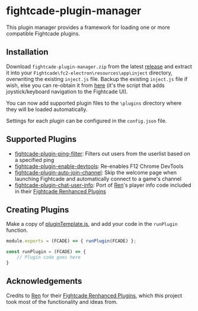 # fightcade-plugin-manager
This plugin manager provides a framework for loading one or more compatible Fightcade plugins.

## Installation
Download `fightcade-plugin-manager.zip` from the latest [release](https://github.com/nmur/fightcade-plugin-manager/releases) and extract it into your `Fightcade\fc2-electron\resources\app\inject` directory, overwriting the existing `inject.js` file. Backup the existing `inject.js` file if wish, else you can re-obtain it from [here](https://github.com/blueminder/fightcade-joystick-kb-controls/blob/main/inject.js) (it's the script that adds joystick/keyboard navigation to the Fightcade UI).

You can now add supported plugin files to the `\plugins` directory where they will be loaded automatically.  
  
Settings for each plugin can be configured in the `config.json` file.

## Supported Plugins
- [fightcade-plugin-ping-filter](https://github.com/nmur/fightcade-plugin-ping-filter): Filters out users from the userlist based on a specified ping
- [fightcade-plugin-enable-devtools](https://github.com/nmur/fightcade-plugin-enable-devtools): Re-enables F12 Chrome DevTools
- [fightcade-plugin-auto-join-channel](https://github.com/nmur/fightcade-plugin-auto-join-channel): Skip the welcome page when launching Fightcade and automatically connect to a game's channel
- [fightcade-plugin-chat-user-info](https://github.com/nmur/fightcade-plugin-chat-user-info): Port of [Ren](https://x.com/rencoding)'s player info code included in their [Fightcade Renhanced Plugins](https://github.com/Arkadyzja/fcade-renhanced)

## Creating Plugins

Make a copy of [pluginTemplate.js](https://github.com/nmur/fightcade-plugin-manager/blob/main/pluginTemplate.js), and add your code in the `runPlugin` function.
```js
module.exports = (FCADE) => { runPlugin(FCADE) };

const runPlugin = (FCADE) => {
    // Plugin code goes here
}
```

## Acknowledgements 

Credits to [Ren](https://x.com/rencoding) for their [Fightcade Renhanced Plugins](https://github.com/Arkadyzja/fcade-renhanced), which this project took most of the functionality and ideas from. 
